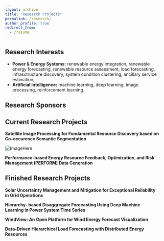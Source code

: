 ```yaml
---
layout: archive
title: "Research Projects"
permalink: /research/
author_profile: true
redirect_from:
  - /resume
---
```


Research Interests
-------
* **Power & Energy Systems:** renewable energy integration, renewable energy forecasting, renewable resource assessment, load forecasting, infrasctructure discovery, system condition clustering, ancillary service estimation, 
* **Artificial intelligence:** machine learning, deep learning, image processing, reinforcement learning.


Research Sponsors
------

Current Research Projects
------
**Satellite Image Processing for Fundamental Resource Discovery based on Co-occurence Semantic Segmentation**

![ImageHere](/images/site-logo.png)

**Performance-based Energy Resource Feedback, Optimization, and Risk Management (PERFORM) Data Generation**

Finished Research Projects
------
**Solar Uncertainty Management and Mitigation for Exceptional Reliability in Grid Operations**

**Hierarchy- based Disaggregate Forecasting Using Deep Machine Learning in Power System Time Series**

**WindView: An Open Platform for Wind Energy Forecast Visualization**

**Data-Driven Hierarchical Load Forecasting with Distributed Energy Resources**



